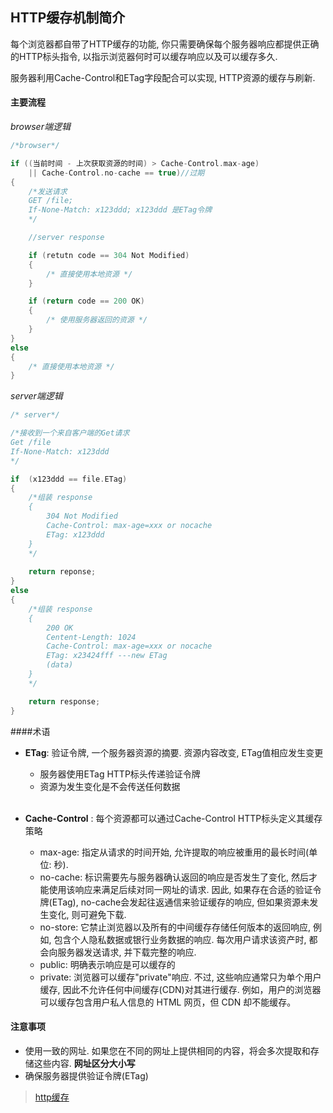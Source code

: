 ## HTTP缓存机制简介

每个浏览器都自带了HTTP缓存的功能, 你只需要确保每个服务器响应都提供正确的HTTP标头指令, 以指示浏览器何时可以缓存响应以及可以缓存多久.  

服务器利用Cache-Control和ETag字段配合可以实现, HTTP资源的缓存与刷新.

#### 主要流程

*browser端逻辑*

```c++
/*browser*/

if ((当前时间 - 上次获取资源的时间) > Cache-Control.max-age) 
    || Cache-Control.no-cache == true)//过期
{
    /*发送请求
    GET /file;
    If-None-Match: x123ddd; x123ddd 是ETag令牌
    */

    //server response

    if (retutn code == 304 Not Modified) 
    {
        /* 直接使用本地资源 */
    }

    if (return code == 200 OK)
    {
        /* 使用服务器返回的资源 */
    }
}
else 
{
    /* 直接使用本地资源 */
}

```

*server端逻辑*
``` c++
/* server*/

/*接收到一个来自客户端的Get请求
Get /file
If-None-Match: x123ddd
*/

if  (x123ddd == file.ETag)
{
    /*组装 response
    {
        304 Not Modified
        Cache-Control: max-age=xxx or nocache
        ETag: x123ddd
    } 
    */
    
    return reponse;
}
else
{
    /*组装 response
    {
        200 OK
        Centent-Length: 1024
        Cache-Control: max-age=xxx or nocache
        ETag: x23424fff ---new ETag
        (data)
    } 
    */

    return response;
}

```
####术语

- **ETag**: 验证令牌, 一个服务器资源的摘要. 资源内容改变, ETag值相应发生变更
  - 服务器使用ETag HTTP标头传递验证令牌
  - 资源为发生变化是不会传送任何数据
  <br>

- **Cache-Control** : 每个资源都可以通过Cache-Control HTTP标头定义其缓存策略
  - max-age: 指定从请求的时间开始, 允许提取的响应被重用的最长时间(单位: 秒).
  - no-cache: 标识需要先与服务器确认返回的响应是否发生了变化, 然后才能使用该响应来满足后续对同一网址的请求. 因此, 如果存在合适的验证令牌(ETag), no-cache会发起往返通信来验证缓存的响应, 但如果资源未发生变化, 则可避免下载. 
  - no-store: 它禁止浏览器以及所有的中间缓存存储任何版本的返回响应, 例如, 包含个人隐私数据或银行业务数据的响应. 每次用户请求该资产时, 都会向服务器发送请求, 并下载完整的响应. 
  - public: 明确表示响应是可以缓存的
  - private: 浏览器可以缓存"private"响应. 不过, 这些响应通常只为单个用户缓存, 因此不允许任何中间缓存(CDN)对其进行缓存. 例如，用户的浏览器可以缓存包含用户私人信息的 HTML 网页，但 CDN 却不能缓存。

#### 注意事项
- 使用一致的网址. 如果您在不同的网址上提供相同的内容，将会多次提取和存储这些内容. **网址区分大小写**
- 确保服务器提供验证令牌(ETag)


>[http缓存](https://developers.google.com/web/fundamentals/performance/optimizing-content-efficiency/http-caching?hl=zh-cn)


